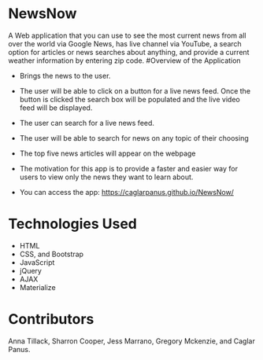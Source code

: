 # NewsNow
A Web application that you can use to see the most current news from all over the world via Google News, has live channel via YouTube, a search option for articles or news searches about anything, and provide a current weather information by entering zip code.
#Overview of the Application

* Brings the news to the user.
* The user will be able to click on a button for a live news feed. Once the button is clicked the search box will be populated and the live video feed will be displayed.
* The user can search for a live news feed.
* The user will be able to search for news on any topic of their choosing
* The top five news articles will appear on the webpage
* The motivation for this app is to provide a faster and easier way for users to view only the news they want to learn about.

* You can access the app: https://caglarpanus.github.io/NewsNow/

# Technologies Used

* HTML
* CSS, and Bootstrap
* JavaScript
* jQuery
* AJAX 
* Materialize

# Contributors

Anna Tillack, Sharron Cooper, Jess Marrano, Gregory Mckenzie, and Caglar Panus.
